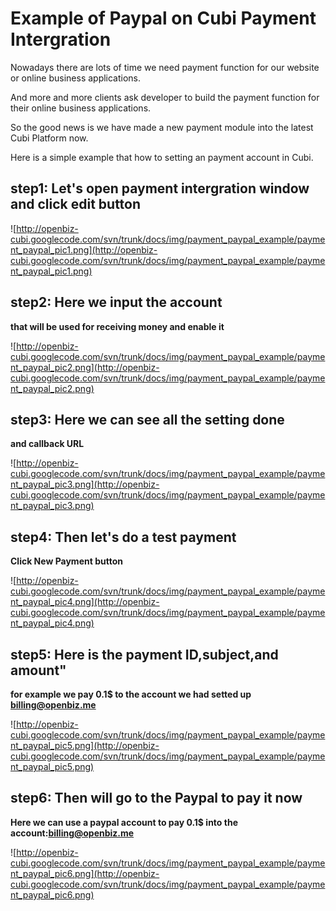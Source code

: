 # Example of Paypal on Cubi Payment Intergration #

Nowadays there are lots of time we need payment function for our website or online business applications.

And more and more clients ask developer to build the payment function for their online business applications.

So the good news is we have made a new payment module into the latest Cubi Platform now.

Here is a simple example that how to setting an payment account in Cubi.

## step1: Let's open payment intergration window and click edit button ##
![http://openbiz-cubi.googlecode.com/svn/trunk/docs/img/payment_paypal_example/payment_paypal_pic1.png](http://openbiz-cubi.googlecode.com/svn/trunk/docs/img/payment_paypal_example/payment_paypal_pic1.png)

## step2: Here we input the account ##
**that will be used for receiving money and enable it**

![http://openbiz-cubi.googlecode.com/svn/trunk/docs/img/payment_paypal_example/payment_paypal_pic2.png](http://openbiz-cubi.googlecode.com/svn/trunk/docs/img/payment_paypal_example/payment_paypal_pic2.png)

## step3: Here we can see all the setting done ##
**and callback URL**

![http://openbiz-cubi.googlecode.com/svn/trunk/docs/img/payment_paypal_example/payment_paypal_pic3.png](http://openbiz-cubi.googlecode.com/svn/trunk/docs/img/payment_paypal_example/payment_paypal_pic3.png)

## step4: Then let's do a test payment ##
**Click New Payment button**

![http://openbiz-cubi.googlecode.com/svn/trunk/docs/img/payment_paypal_example/payment_paypal_pic4.png](http://openbiz-cubi.googlecode.com/svn/trunk/docs/img/payment_paypal_example/payment_paypal_pic4.png)

## step5: Here is the payment ID,subject,and amount" ##
**for example we pay 0.1$ to the account we had setted up billing@openbiz.me**

![http://openbiz-cubi.googlecode.com/svn/trunk/docs/img/payment_paypal_example/payment_paypal_pic5.png](http://openbiz-cubi.googlecode.com/svn/trunk/docs/img/payment_paypal_example/payment_paypal_pic5.png)

## step6: Then will go to the Paypal to pay it now ##
**Here we can use a paypal account to pay 0.1$ into the account:billing@openbiz.me**

![http://openbiz-cubi.googlecode.com/svn/trunk/docs/img/payment_paypal_example/payment_paypal_pic6.png](http://openbiz-cubi.googlecode.com/svn/trunk/docs/img/payment_paypal_example/payment_paypal_pic6.png)